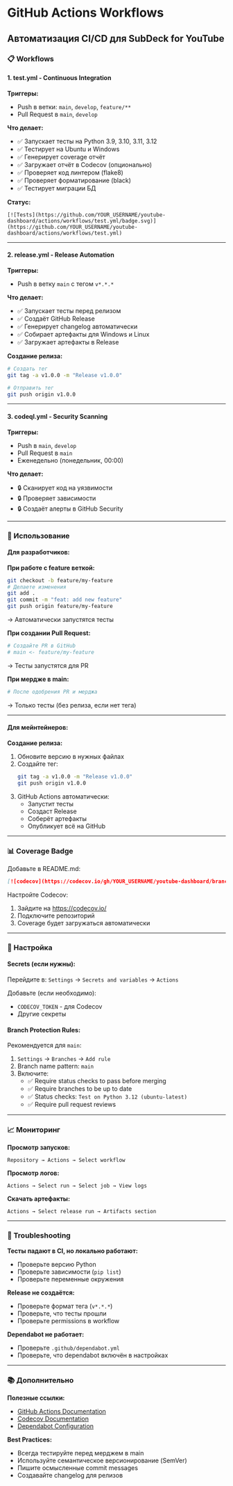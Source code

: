 # GitHub Actions Workflows

## Автоматизация CI/CD для SubDeck for YouTube

### 📋 Workflows

#### 1. **test.yml** - Continuous Integration

**Триггеры:**
- Push в ветки: `main`, `develop`, `feature/**`
- Pull Request в `main`, `develop`

**Что делает:**
- ✅ Запускает тесты на Python 3.9, 3.10, 3.11, 3.12
- ✅ Тестирует на Ubuntu и Windows
- ✅ Генерирует coverage отчёт
- ✅ Загружает отчёт в Codecov (опционально)
- ✅ Проверяет код линтером (flake8)
- ✅ Проверяет форматирование (black)
- ✅ Тестирует миграции БД

**Статус:**
```
[![Tests](https://github.com/YOUR_USERNAME/youtube-dashboard/actions/workflows/test.yml/badge.svg)](https://github.com/YOUR_USERNAME/youtube-dashboard/actions/workflows/test.yml)
```

---

#### 2. **release.yml** - Release Automation

**Триггеры:**
- Push в ветку `main` с тегом `v*.*.*`

**Что делает:**
- ✅ Запускает тесты перед релизом
- ✅ Создаёт GitHub Release
- ✅ Генерирует changelog автоматически
- ✅ Собирает артефакты для Windows и Linux
- ✅ Загружает артефакты в Release

**Создание релиза:**
```bash
# Создать тег
git tag -a v1.0.0 -m "Release v1.0.0"

# Отправить тег
git push origin v1.0.0
```

---

#### 3. **codeql.yml** - Security Scanning

**Триггеры:**
- Push в `main`, `develop`
- Pull Request в `main`
- Еженедельно (понедельник, 00:00)

**Что делает:**
- 🔒 Сканирует код на уязвимости
- 🔒 Проверяет зависимости
- 🔒 Создаёт алерты в GitHub Security

---

### 🎯 Использование

#### Для разработчиков:

**При работе с feature веткой:**
```bash
git checkout -b feature/my-feature
# Делаете изменения
git add .
git commit -m "feat: add new feature"
git push origin feature/my-feature
```

→ Автоматически запустятся тесты

**При создании Pull Request:**
```bash
# Создайте PR в GitHub
# main <- feature/my-feature
```

→ Тесты запустятся для PR

**При мердже в main:**
```bash
# После одобрения PR и мерджа
```

→ Только тесты (без релиза, если нет тега)

---

#### Для мейнтейнеров:

**Создание релиза:**

1. Обновите версию в нужных файлах
2. Создайте тег:
   ```bash
   git tag -a v1.0.0 -m "Release v1.0.0"
   git push origin v1.0.0
   ```
3. GitHub Actions автоматически:
   - Запустит тесты
   - Создаст Release
   - Соберёт артефакты
   - Опубликует всё на GitHub

---

### 📊 Coverage Badge

Добавьте в README.md:

```markdown
[![codecov](https://codecov.io/gh/YOUR_USERNAME/youtube-dashboard/branch/main/graph/badge.svg)](https://codecov.io/gh/YOUR_USERNAME/youtube-dashboard)
```

Настройте Codecov:
1. Зайдите на https://codecov.io/
2. Подключите репозиторий
3. Coverage будет загружаться автоматически

---

### 🔧 Настройка

#### Secrets (если нужны):

Перейдите в: `Settings` → `Secrets and variables` → `Actions`

Добавьте (если необходимо):
- `CODECOV_TOKEN` - для Codecov
- Другие секреты

#### Branch Protection Rules:

Рекомендуется для `main`:
1. `Settings` → `Branches` → `Add rule`
2. Branch name pattern: `main`
3. Включите:
   - ✅ Require status checks to pass before merging
   - ✅ Require branches to be up to date
   - ✅ Status checks: `Test on Python 3.12 (ubuntu-latest)`
   - ✅ Require pull request reviews

---

### 📈 Мониторинг

**Просмотр запусков:**
```
Repository → Actions → Select workflow
```

**Просмотр логов:**
```
Actions → Select run → Select job → View logs
```

**Скачать артефакты:**
```
Actions → Select release run → Artifacts section
```

---

### 🐛 Troubleshooting

**Тесты падают в CI, но локально работают:**
- Проверьте версию Python
- Проверьте зависимости (`pip list`)
- Проверьте переменные окружения

**Release не создаётся:**
- Проверьте формат тега (`v*.*.*`)
- Проверьте, что тесты прошли
- Проверьте permissions в workflow

**Dependabot не работает:**
- Проверьте `.github/dependabot.yml`
- Проверьте, что dependabot включён в настройках

---

### 📚 Дополнительно

**Полезные ссылки:**
- [GitHub Actions Documentation](https://docs.github.com/en/actions)
- [Codecov Documentation](https://docs.codecov.com/)
- [Dependabot Configuration](https://docs.github.com/en/code-security/dependabot)

**Best Practices:**
- Всегда тестируйте перед мерджем в main
- Используйте семантическое версионирование (SemVer)
- Пишите осмысленные commit messages
- Создавайте changelog для релизов